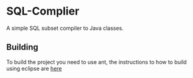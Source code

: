 # SQL-Complier
A simple SQL subset compiler to Java classes.

## Building
To build the project you need to use ant, the instructions to how to build using eclipse are [here](http://www.vogella.com/tutorials/ApacheAnt/article.html#antexample_eclipserun)
